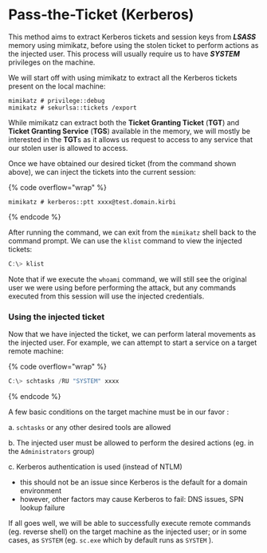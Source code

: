 # Pass-the-Ticket (Kerberos)

This method aims to extract Kerberos tickets and session keys from _**LSASS**_ memory using mimikatz, before using the stolen ticket to perform actions as the injected user. This process will usually require us to have _**SYSTEM**_ privileges on the machine.

We will start off with using mimikatz to extract all the Kerberos tickets present on the local machine:

```
mimikatz # privilege::debug
mimikatz # sekurlsa::tickets /export
```

While mimikatz can extract both the **Ticket Granting Ticket** (**TGT**) and **Ticket Granting Service** (**TGS**) available in the memory, we will mostly be interested in the **TGT**s as it allows us request to access to any service that our stolen user is allowed to access.

Once we have obtained our desired ticket (from the command shown above), we can inject the tickets into the current session:

{% code overflow="wrap" %}
```
mimikatz # kerberos::ptt xxxx@test.domain.kirbi
```
{% endcode %}

After running the command, we can exit from the `mimikatz` shell back to the command prompt. We can use the `klist` command to view the injected tickets:

```powershell
C:\> klist
```

Note that if we execute the `whoami` command, we will still see the original user we were using before performing the attack, but any commands executed from this session will use the injected credentials.

### Using the injected ticket

Now that we have injected the ticket, we can perform lateral movements as the injected user. For example, we can attempt to start a service on a target remote machine:

{% code overflow="wrap" %}
```powershell
C:\> schtasks /RU "SYSTEM" xxxx
```
{% endcode %}

A few basic conditions on the target machine must be in our favor :&#x20;

a. `schtasks` or any other desired tools are allowed

b. The injected user must be allowed to perform the desired actions (eg. in the `Administrators` group)

c. Kerberos authentication is used (instead of NTLM)

* this should not be an issue since Kerberos is the default for a domain environment
* however, other factors may cause Kerberos to fail: DNS issues, SPN lookup failure

If all goes well, we will be able to successfully execute remote commands (eg. reverse shell) on the target machine as the injected user; or in some cases, as `SYSTEM` (eg. `sc.exe` which by default runs as `SYSTEM` ).

